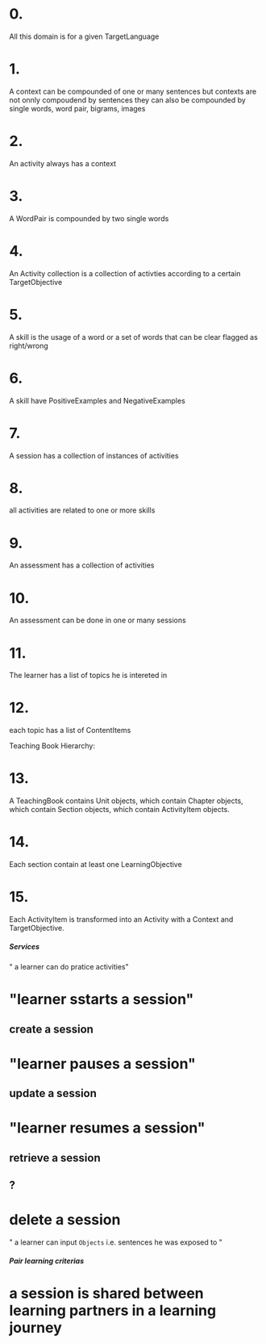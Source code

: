 # 0.
All this domain is for a given TargetLanguage

# 1. 
A context can be compounded of one or many sentences
but contexts are not onnly compoudend by sentences
they can also be compounded by single words, word pair, bigrams, images

# 2.
An activity always has a context

# 3.
A WordPair is compounded by two single words

# 4.
An Activity collection is a collection of activties according to a certain TargetObjective

# 5. 
A skill is the usage of a word or a set of words that can be clear flagged as right/wrong 

# 6.
A skill have PositiveExamples and NegativeExamples 

# 7.
A session has a collection of instances of activities

# 8.
all activities are related to one or more skills

# 9.
An assessment has a collection of activities

# 10.
An assessment can be done in one or many sessions

# 11.
The learner has a list of topics he is intereted in

# 12.
each topic has a list of ContentItems


Teaching Book Hierarchy:

# 13.
A TeachingBook contains Unit objects, which contain Chapter objects, which contain Section objects, which contain ActivityItem objects.

# 14.
Each section contain at least one LearningObjective

# 15. 
Each ActivityItem is transformed into an Activity with a Context and TargetObjective.






##### Services
" a learner can do pratice activities"
# "learner sstarts a session"
## create a session  
# "learner pauses a session"
## update a session
# "learner resumes a session"
## retrieve a session  
## ?
# delete a session

" a learner can input `Objects` i.e. sentences he was exposed to "

##### Pair learning criterias
# a session is shared between learning partners in a learning journey

